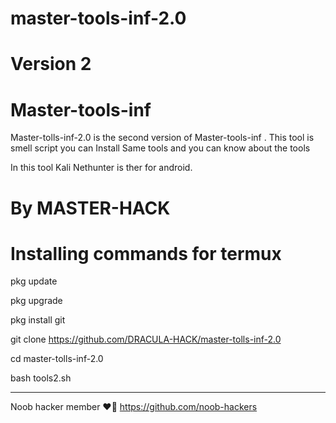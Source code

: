# master-tools-inf-2.0

# Version 2

# Master-tools-inf


Master-tolls-inf-2.0 is the second version of  Master-tools-inf . This tool is smell script you can
Install Same tools and you can know about the tools

In this tool Kali Nethunter is ther for android.

# By MASTER-HACK


# Installing commands for termux

pkg update

pkg upgrade

pkg install git

git clone https://github.com/DRACULA-HACK/master-tolls-inf-2.0

cd master-tolls-inf-2.0

bash tools2.sh


_________________________________________________________________________________________


Noob hacker member ❤️💫
https://github.com/noob-hackers
